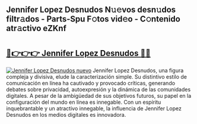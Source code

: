 ## Jennifer Lopez Desnudos N𝚞𝚎vos desn𝚞dos filtr𝚊dos - Parts-Spu F𝚘tos vid𝚎o - C𝚘ntenido atr𝚊ctivo eZKnf

# <h2><a href="http://mbc9dqs.tromn.icu/?c=Jennifer+Lopez+Desnudos">🔗👉👉👉 Jennifer Lopez Desnudos 🔗🔗</a></h2>

[![Jennifer Lopez Desnudos nuevo](https://i.imgur.com/pEAQMta.gif)](http://mbc9dqs.tromn.icu/?c=Jennifer+Lopez+Desnudos)
Jennifer Lopez Desnudos, una figura compleja y divisiva, elude la caracterización simple. Su distintivo estilo de comunicación en línea ha cautivado y provocado críticas, generando debates sobre privacidad, autoexpresión y la dinámica de las comunidades digitales. A pesar de la ambigüedad de sus objetivos futuros, su papel en la configuración del mundo en línea es innegable. Con un espíritu inquebrantable y un atractivo innegable, la influencia de Jennifer Lopez Desnudos en los medios digitales es innovadora.

